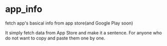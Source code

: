 # app_info
fetch app's basical info from app store(and Google Play soon)

It simply fetch data from App Store and make it a sentence.
For anyone who do not want to copy and paste them one by one.  
